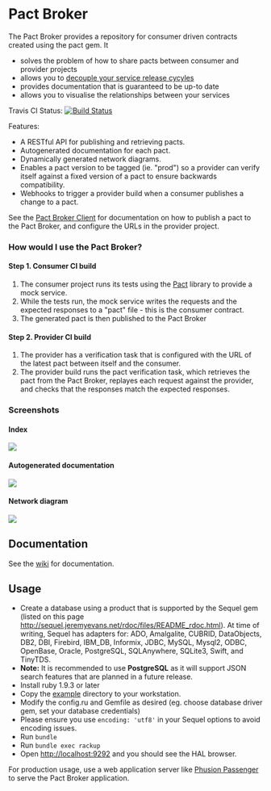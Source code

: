 # Pact Broker

The Pact Broker provides a repository for consumer driven contracts created using the pact gem. It 

* solves the problem of how to share pacts between consumer and provider projects
* allows you to [decouple your service release cycyles][decouple]
* provides documentation that is guaranteed to be up-to date
* allows you to visualise the relationships between your services

Travis CI Status: [![Build Status](https://travis-ci.org/bethesque/pact_broker.svg?branch=master)](https://travis-ci.org/bethesque/pact_broker)

Features:

* A RESTful API for publishing and retrieving pacts.
* Autogenerated documentation for each pact.
* Dynamically generated network diagrams.
* Enables a pact version to be tagged (ie. "prod") so a provider can verify itself against a fixed version of a pact to ensure backwards compatibility.
* Webhooks to trigger a provider build when a consumer publishes a change to a pact.

See the [Pact Broker Client](https://github.com/bethesque/pact_broker-client) for documentation on how to publish a pact to the Pact Broker, and configure the URLs in the provider project.

### How would I use the Pact Broker?

#### Step 1. Consumer CI build
1. The consumer project runs its tests using the [Pact][pact] library to provide a mock service.
2. While the tests run, the mock service writes the requests and the expected responses to a "pact" file - this is the consumer contract.
3. The generated pact is then published to the Pact Broker

#### Step 2. Provider CI build
1. The provider has a verification task that is configured with the URL of the latest pact between itself and the consumer.
2. The provider build runs the pact verification task, which retrieves the pact from the Pact Broker, replayes each request against the provider, and checks that the responses match the expected responses.

### Screenshots

#### Index
<img src="https://raw.githubusercontent.com/wiki/bethesque/pact_broker/images/index.png"/>

#### Autogenerated documentation
<img src="https://raw.githubusercontent.com/wiki/bethesque/pact_broker/images/autogenerated_documentation.png"/>

#### Network diagram
<img src="https://raw.githubusercontent.com/wiki/bethesque/pact_broker/images/network_diagram.png"/>

## Documentation

See the [wiki](https://github.com/bethesque/pact_broker/wiki) for documentation.

## Usage

* Create a database using a product that is supported by the Sequel gem (listed on this page http://sequel.jeremyevans.net/rdoc/files/README_rdoc.html). At time of writing, Sequel has adapters for:  ADO, Amalgalite, CUBRID, DataObjects, DB2, DBI, Firebird, IBM_DB, Informix, JDBC, MySQL, Mysql2, ODBC, OpenBase, Oracle, PostgreSQL, SQLAnywhere, SQLite3, Swift, and TinyTDS.
* __Note:__ It is recommended to use __PostgreSQL__ as it will support JSON search features that are planned in a future release.
* Install ruby 1.9.3 or later
* Copy the [example](/example) directory to your workstation.
* Modify the config.ru and Gemfile as desired (eg. choose database driver gem, set your database credentials)
* Please ensure you use `encoding: 'utf8'` in your Sequel options to avoid encoding issues.
* Run `bundle`
* Run `bundle exec rackup`
* Open [http://localhost:9292](http://localhost:9292) and you should see the HAL browser.

For production usage, use a web application server like [Phusion Passenger](https://www.phusionpassenger.com) to serve the Pact Broker application.

[decouple]: http://techblog.realestate.com.au/enter-the-pact-matrix-or-how-to-decouple-the-release-cycles-of-your-microservices/
[pact]: https://github.com/realestate-com-au/pact
